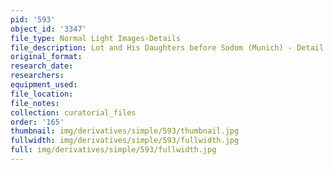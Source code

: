 ```yaml
---
pid: '593'
object_id: '3347'
file_type: Normal Light Images›Details
file_description: Lot and His Daughters before Sodom (Munich) - Detail 1
original_format:
research_date:
researchers:
equipment_used:
file_location:
file_notes:
collection: curatorial_files
order: '165'
thumbnail: img/derivatives/simple/593/thumbnail.jpg
fullwidth: img/derivatives/simple/593/fullwidth.jpg
full: img/derivatives/simple/593/fullwidth.jpg
---
```


